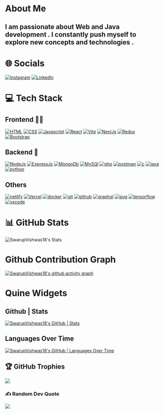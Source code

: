 # About Me

<h2> I am  passionate about Web and Java  development . I constantly push myself to explore new concepts and technologies . </h2>

# 🌐 Socials

[![Instagram](https://skillicons.dev/icons?i=instagram&perline=3)](https://www.instagram.com/swarup.vishwas/)
[![LinkedIn](https://skillicons.dev/icons?i=linkedin&perline=3)](https://www.linkedin.com/in/swarup-vishwas-8895221b9/)

# 💻 Tech Stack

## Frontend 🧑‍💻

[![HTML](https://skillicons.dev/icons?i=html&perline=3)](https://skillicons.dev)
[![CSS](https://skillicons.dev/icons?i=css&perline=3)](https://skillicons.dev)
[![Javascript](https://skillicons.dev/icons?i=javascript&perline=3)](https://skillicons.dev)
[![React](https://skillicons.dev/icons?i=react&perline=3)](https://skillicons.dev)
[![Vite](https://skillicons.dev/icons?i=vite&perline=3)](https://skillicons.dev)
[![NextJs](https://skillicons.dev/icons?i=nextjs&perline=3)](https://skillicons.dev)
[![Redux](https://skillicons.dev/icons?i=redux&perline=3)](https://skillicons.dev)
[![Bootstrap](https://skillicons.dev/icons?i=bootstrap&perline=3)](https://skillicons.dev)

## Backend 🤕

[![NodeJs](https://skillicons.dev/icons?i=nodejs&perline=3)](https://skillicons.dev)
[![ExpressJs](https://skillicons.dev/icons?i=express&perline=3)](https://skillicons.dev)
[![MongoDb](https://skillicons.dev/icons?i=mongodb&perline=3)](https://skillicons.dev)
[![MySQl](https://skillicons.dev/icons?i=mysql&perline=3)](https://skillicons.dev)
[![php](https://skillicons.dev/icons?i=php&perline=3)](https://skillicons.dev)
[![postman](https://skillicons.dev/icons?i=postman&perline=3)](https://skillicons.dev)
[![c](https://skillicons.dev/icons?i=c&perline=3)](https://skillicons.dev)
[![java](https://skillicons.dev/icons?i=java&perline=3)](https://skillicons.dev)[![python](https://skillicons.dev/icons?i=python&perline=3)](https://skillicons.dev)

## Others

[![netlify](https://skillicons.dev/icons?i=netlify&perline=3)](https://skillicons.dev)
[![Vercel](https://skillicons.dev/icons?i=vercel&perine=3)](https://skillicons.dev)
[![docker](https://skillicons.dev/icons?i=docker&perline=3)](https://skillicons.dev)
[![git](https://skillicons.dev/icons?i=git&perline=3)](https://skillicons.dev)
[![github](https://skillicons.dev/icons?i=github&perline=3)](https://skillicons.dev)
[![graphql](https://skillicons.dev/icons?i=graphql&perline=3)](https://skillicons.dev)
[![pug](https://skillicons.dev/icons?i=pug&perline=3)](https://skillicons.dev)
[![tensorflow](https://skillicons.dev/icons?i=tensorflow&perline=3)](https://skillicons.dev)
[![vscode](https://skillicons.dev/icons?i=vscode&perline=3)](https://skillicons.dev)

# 📊 GitHub Stats

![SwarupVishwas18's Stats](https://github-readme-stats.vercel.app/api?username=SwarupVishwas18&theme=shades-of-purple&show_icons=true&hide_border=false&count_private=true)

# Github Contribution Graph

[![SwarupVishwas18's github activity graph](https://github-readme-activity-graph.vercel.app/graph?username=SwarupVishwas18&theme=github-compact)](https://github.com/ashutosh00710/github-readme-activity-graph)

# Quine Widgets

## Github | Stats

[![SwarupVishwas18's GitHub | Stats](https://stats.quine.sh/SwarupVishwas18/github?theme=dark)](https://quine.sh?utm_source=widgets&utm_campaign=SwarupVishwas18)

## Languages Over Time

[![SwarupVishwas18's GitHub | Languages Over Time](https://stats.quine.sh/SwarupVishwas18/languages-over-time?theme=dark)](https://quine.sh?utm_source=widgets&utm_campaign=SwarupVishwas18)


## 🏆 GitHub Trophies

![](https://github-profile-trophy.vercel.app/?username=SwarupVishwas18&theme=radical&no-frame=false&no-bg=true&margin-w=4)

### ✍ Random Dev Quote

![](https://quotes-github-readme.vercel.app/api?type=horizontal&theme=radical)

<br />
<br />
<br />
<br />
